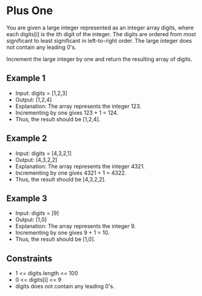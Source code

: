 # Plus One

You are given a large integer represented as an integer array digits, where each digits[i] is the ith digit of the integer. The digits are ordered from most significant to least significant in left-to-right order. The large integer does not contain any leading 0's.

Increment the large integer by one and return the resulting array of digits.

## Example 1

- Input: digits = [1,2,3]
- Output: [1,2,4]
- Explanation: The array represents the integer 123.
- Incrementing by one gives 123 + 1 = 124.
- Thus, the result should be [1,2,4].

## Example 2

- Input: digits = [4,3,2,1]
- Output: [4,3,2,2]
- Explanation: The array represents the integer 4321.
- Incrementing by one gives 4321 + 1 = 4322.
- Thus, the result should be [4,3,2,2].

## Example 3

- Input: digits = [9]
- Output: [1,0]
- Explanation: The array represents the integer 9.
- Incrementing by one gives 9 + 1 = 10.
- Thus, the result should be [1,0].

## Constraints

- 1 <= digits.length <= 100
- 0 <= digits[i] <= 9
- digits does not contain any leading 0's.
